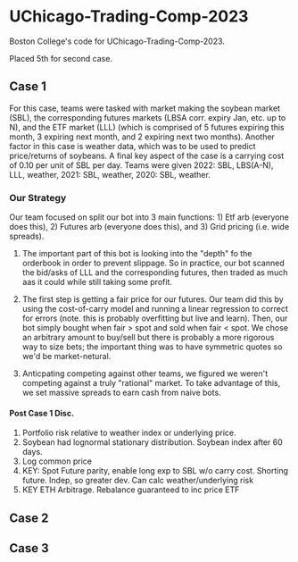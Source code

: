 # UChicago-Trading-Comp-2023
Boston College's code for UChicago-Trading-Comp-2023. 

Placed 5th for second case.

## Case 1
For this case, teams were tasked with market making the soybean market (SBL), the corresponding futures markets (LBSA corr. expiry Jan, etc. up to N), and the ETF market (LLL) (which is comprised of 5 futures expiring this month, 3 expiring next month, and 2 expiring next two months). Another factor in this case is weather data, which was to be used to predict price/returns of soybeans. A final key aspect of the case is a carrying cost of 0.10 per unit of SBL per day. Teams were given 2022: SBL, LBS(A-N), LLL, weather, 2021: SBL, weather, 2020: SBL, weather.

### Our Strategy
Our team focused on split our bot into 3 main functions: 1) Etf arb (everyone does this), 2) Futures arb (everyone does this), and 3) Grid pricing (i.e. wide spreads). 

1) The important part of this bot is looking into the "depth" fo the orderbook in order to prevent slippage. So in practice, our bot scanned the bid/asks of LLL and the corresponding futures, then traded as much aas it could while still taking some profit.

2) The first step is getting a fair price for our futures. Our team did this by using the cost-of-carry model and running a linear regression to correct for errors (note. this is probably overfitting but live and learn). Then, our bot simply bought when fair > spot and sold when fair < spot. We chose an arbitrary amount to buy/sell but there is probably a more rigorous way to size bets; the important thing was to have symmetric quotes so we'd be market-netural.

3) Anticpating competing against other teams, we figured we weren't competing against a truly "rational" market. To take advantage of this, we set massive spreads to earn cash from naive bots.

#### Post Case 1 Disc.
1. Portfolio risk relative to weather index or underlying price.
2. Soybean had lognormal stationary distribution. Soybean index after 60 days. 
3. Log common price
4. KEY: Spot Future parity, enable long exp to SBL w/o carry cost. Shorting future. Indep, so greater dev. Can calc weather/underlying risk
5. KEY ETH Arbitrage. Rebalance guaranteed to inc price ETF

## Case 2

## Case 3

